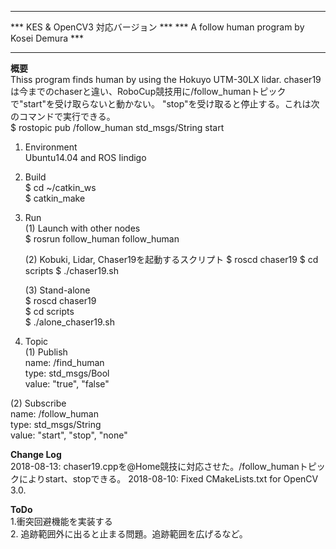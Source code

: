 **********************************************
*** KES & OpenCV3 対応バージョン            ***
*** A follow human program by Kosei Demura *** 
**********************************************


**概要**  
Thiss program finds human by using the Hokuyo UTM-30LX lidar.
chaser19は今までのchaserと違い、RoboCup競技用に/follow_humanトピックで"start"を受け取らないと動かない。
"stop"を受け取ると停止する。これは次のコマンドで実行できる。  
$ rostopic pub /follow_human std_msgs/String start



1. Environment  
   Ubuntu14.04 and ROS Iindigo

2. Build  
   $ cd ~/catkin_ws  
   $ catkin_make

3. Run  
   (1) Launch with other nodes  
   $ rosrun follow_human follow_human  

   (2) Kobuki, Lidar, Chaser19を起動するスクリプト
   $ roscd chaser19
   $ cd scripts
   $ ./chaser19.sh  


   (3) Stand-alone  
   $ roscd chaser19  
   $ cd scripts  
   $ ./alone_chaser19.sh  

4. Topic   
  (1) Publish   
      name: /find_human   
      type: std_msgs/Bool  
      value: "true", "false"  
         
  (2) Subscribe   
      name: /follow_human  
      type: std_msgs/String  
      value: "start", "stop", "none"

**Change Log**  
2018-08-13: chaser19.cppを@Home競技に対応させた。/follow_humanトピックによりstart、stopできる。
2018-08-10: Fixed CMakeLists.txt for OpenCV 3.0.  

**ToDo**    
1.衝突回避機能を実装する  
2. 追跡範囲外に出ると止まる問題。追跡範囲を広げるなど。　
